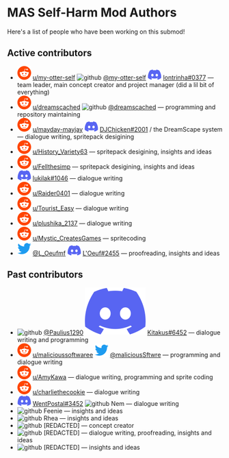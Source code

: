 # MAS Self-Harm Mod Authors

Here's a list of people who have been working on this submod!

## Active contributors

* ![reddit](.github/icons/reddit.svg) [u/my-otter-self](https://reddit.com/u/my-otter-self)
  <picture>
    <source media="(prefers-color-scheme: dark)" srcset="https://github.com/my-otter-self/MAS_selfharm/raw/main/.github/icons/github-light.svg">
    <img alt="github" src="https://github.com/my-otter-self/MAS_selfharm/raw/main/.github/icons/github-dark.svg">
  </picture>
  [@my-otter-self](https://github.com/my-otter-self)
  ![discord](.github/icons/discord.svg) [lontrinha#0377](https://discord.com/users/190511633636917248)
  — team leader, main concept creator and project manager (did a lil bit of everything)
* ![reddit](.github/icons/reddit.svg) [u/dreamscached](https://reddit.com/u/dreamscached)
  <picture>
    <source media="(prefers-color-scheme: dark)" srcset="https://github.com/my-otter-self/MAS_selfharm/raw/main/.github/icons/github-light.svg">
    <img alt="github" src="https://github.com/my-otter-self/MAS_selfharm/raw/main/.github/icons/github-dark.svg">
  </picture>
  [@dreamscached](https://github.com/dreamscached)
  — programming and repository maintaining
* ![reddit](.github/icons/reddit.svg) [u/mayday-mayjay](https://reddit.com/u/mayday-mayjay)
  ![discord](.github/icons/discord.svg) [DJChicken#2001](https://discordapp.com/users/270333416346484737) / the DreamScape system
  — dialogue writing, spritepack desigining
* ![reddit](.github/icons/reddit.svg) [u/History_Variety63](https://reddit.com/u/History_Variety63)
  — spritepack desigining, insights and ideas
* ![reddit](/.github/icons/reddit.svg) [u/Fellthesimp](https://reddit.com/u/Fellthesimp)
  — spritepack desigining, insights and ideas
* ![discord](.github/icons/discord.svg) [lukilak#1046](https://discordapp.com/users/687765936069279784)
  — dialogue writing
* ![reddit](.github/icons/reddit.svg) [u/Raider0401](https://reddit.com/u/Raider0401)
  — dialogue writing
* ![reddit](/.github/icons/reddit.svg) [u/Tourist_Easy](https://reddit.com/u/Tourist_Easy)
  — dialogue writing
* ![reddit](/.github/icons/reddit.svg) [u/plushika_2137](https://reddit.com/u/plushika_2137)
  — dialogue writing
* ![reddit](/.github/icons/reddit.svg) [u/Mystic_CreatesGames](https://reddit.com/u/Mystic_CreatesGames)
  — spritecoding
* ![twitter](.github/icons/twitter.svg) [@L_Oeufmf](https://twitter.com/L_Oeufmf)
  ![discord](.github/icons/discord.svg) [L'Oeuf#2455](https://discordapp.com/users/862836407806328832)
  — proofreading, insights and ideas


## Past contributors

* <picture>
    <source media="(prefers-color-scheme: dark)" srcset="https://github.com/my-otter-self/MAS_selfharm/raw/main/.github/icons/github-light.svg">
    <img alt="github" src="https://github.com/my-otter-self/MAS_selfharm/raw/main/.github/icons/github-dark.svg">
  </picture>
  <a href="https://github.com/Paulius1290">@Paulius1290</a>
  <img alt="discord" src="https://github.com/my-otter-self/MAS_selfharm/raw/main/.github/icons/discord.svg"> <a href="https://discordapp.com/users/360806535196049420">Kitakus#6452</a>
  — dialogue writing and programming
* ![reddit](.github/icons/reddit.svg) [u/malicioussoftwaree](https://reddit.com/u/malicioussoftwaree)
  ![twitter](.github/icons/twitter.svg) [@maliciousSftwre](https://twitter.com/maliciousSftwre)
  — programming and dialogue writing
* ![reddit](.github/icons/reddit.svg) [u/AmyKawa](https://reddit.com/u/AmyKawa)
  — dialogue writing, programming and sprite coding
* ![reddit](.github/icons/reddit.svg) [u/charliethecookie](https://reddit.com/u/charliethecookie)
  — dialogue writing
* ![discord](.github/icons/discord.svg) [WentPostal#3452](https://discordapp.com/users/659124262115999779)
  <picture>
    <source media="(prefers-color-scheme: dark)" srcset="https://github.com/my-otter-self/MAS_selfharm/raw/main/.github/icons/user-light.svg">
    <img alt="github" src="https://github.com/my-otter-self/MAS_selfharm/raw/main/.github/icons/user-dark.svg">
  </picture>
  Nem
  — dialogue writing
* <picture>
    <source media="(prefers-color-scheme: dark)" srcset="https://github.com/my-otter-self/MAS_selfharm/raw/main/.github/icons/user-light.svg">
    <img alt="github" src="https://github.com/my-otter-self/MAS_selfharm/raw/main/.github/icons/user-dark.svg">
  </picture>
  Feenie
  — insights and ideas
* <picture>
    <source media="(prefers-color-scheme: dark)" srcset="https://github.com/my-otter-self/MAS_selfharm/raw/main/.github/icons/user-light.svg">
    <img alt="github" src="https://github.com/my-otter-self/MAS_selfharm/raw/main/.github/icons/user-dark.svg">
  </picture>
  Rhea
  — insights and ideas
* <picture>
    <source media="(prefers-color-scheme: dark)" srcset="https://github.com/my-otter-self/MAS_selfharm/raw/main/.github/icons/user-light.svg">
    <img alt="github" src="https://github.com/my-otter-self/MAS_selfharm/raw/main/.github/icons/user-dark.svg">
  </picture>
  [REDACTED]
  — concept creator
* <picture>
    <source media="(prefers-color-scheme: dark)" srcset="https://github.com/my-otter-self/MAS_selfharm/raw/main/.github/icons/user-light.svg">
    <img alt="github" src="https://github.com/my-otter-self/MAS_selfharm/raw/main/.github/icons/user-dark.svg">
  </picture>
  [REDACTED]
  — dialogue writing, proofreading, insights and ideas
* <picture>
    <source media="(prefers-color-scheme: dark)" srcset="https://github.com/my-otter-self/MAS_selfharm/raw/main/.github/icons/user-light.svg">
    <img alt="github" src="https://github.com/my-otter-self/MAS_selfharm/raw/main/.github/icons/user-dark.svg">
  </picture>
  [REDACTED]
  — insights and ideas
